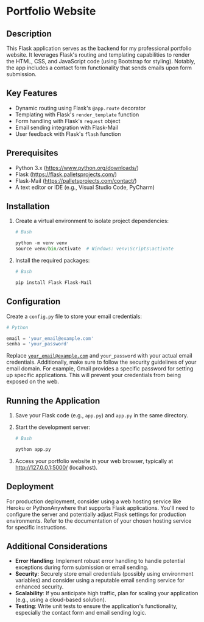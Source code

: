 # Portfolio Website

## Description

This Flask application serves as the backend for my professional portfolio website. It leverages Flask's routing and templating capabilities to render the HTML, CSS, and JavaScript code (using Bootstrap for styling). Notably, the app includes a contact form functionality that sends emails upon form submission.

## Key Features

* Dynamic routing using Flask's <code>@app.route</code> decorator
* Templating with Flask's <code>render_template</code> function
* Form handling with Flask's <code>request</code> object
* Email sending integration with Flask-Mail
* User feedback with Flask's <code>flash</code> function

## Prerequisites

* Python 3.x (https://www.python.org/downloads/)
* Flask (https://flask.palletsprojects.com/)
* Flask-Mail (https://palletsprojects.com/contact/)
* A text editor or IDE (e.g., Visual Studio Code, PyCharm)

## Installation

1. Create a virtual environment to isolate project dependencies:
   
   ```python
   # Bash

   python -m venv venv
   source venv/bin/activate  # Windows: venv\Scripts\activate
   ```

3. Install the required packages:

   ```python
   # Bash

   pip install Flask Flask-Mail
   ```

## Configuration

Create a <code>config.py</code> file to store your email credentials:

   ```python
   # Python

   email = 'your_email@example.com'
   senha = 'your_password'
   ```

Replace <code>your_email@example.com</code> and <code>your_password</code> with your actual email credentials. Additionally, make sure to follow the security guidelines of your email domain. For example, Gmail provides a specific password for setting up specific applications. This will prevent your credentials from being exposed on the web.

## Running the Application

1. Save your Flask code (e.g., <code>app.py</code>) and <code>app.py</code> in the same directory.
2. Start the development server:

   ```python
   # Bash

   python app.py
   ```

3. Access your portfolio website in your web browser, typically at http://127.0.0.1:5000/ (localhost).

## Deployment

For production deployment, consider using a web hosting service like Heroku or PythonAnywhere that supports Flask applications. You'll need to configure the server and potentially adjust Flask settings for production environments. Refer to the documentation of your chosen hosting service for specific instructions.

## Additional Considerations

* **Error Handling**: Implement robust error handling to handle potential exceptions during form submission or email sending.
* **Security**: Securely store email credentials (possibly using environment variables) and consider using a reputable email sending service for enhanced security.
* **Scalability**: If you anticipate high traffic, plan for scaling your application (e.g., using a cloud-based solution).
* **Testing**: Write unit tests to ensure the application's functionality, especially the contact form and email sending logic.
